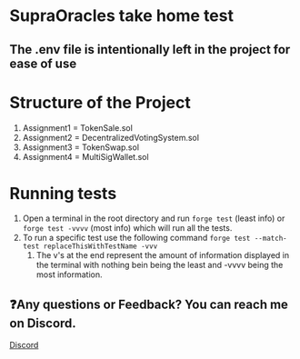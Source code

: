 # SupraOracles take home test

## The .env file is intentionally left in the project for ease of use

# Structure of the Project

1. Assignment1 = TokenSale.sol
2. Assignment2 = DecentralizedVotingSystem.sol
3. Assignment3 = TokenSwap.sol
4. Assignment4 = MultiSigWallet.sol

# Running tests

1. Open a terminal in the root directory and run `forge test` (least info) or `forge test -vvvv` (most info) which will run all the tests.
2. To run a specific test use the following command `forge test --match-test replaceThisWithTestName -vvv  `
   1. The v's at the end represent the amount of information displayed in the terminal with nothing bein being the least and -vvvv being the most information.

## ❓Any questions or Feedback? You can reach me on Discord.

[Discord](https://discord.gg/x4VeGmqDMh)
